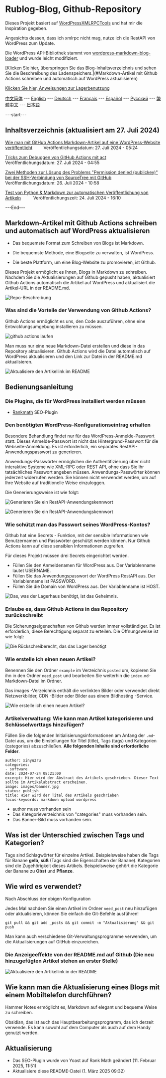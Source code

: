 # Rublog-Blog, Github-Repository

Dieses Projekt basiert auf [WordPressXMLRPCTools](https://github.com/zhaoolee/WordPressXMLRPCTools) und hat mir die Inspiration gegeben.  

Angesichts dessen, dass ich xmlrpc nicht mag, nutze ich die RestAPI von WordPress zum Update.

Die WordPress API-Bibliothek stammt von [wordpress-markdown-blog-loader](https://github.com/binxio/wordpress-markdown-blog-loader) und wurde leicht modifiziert.

[Klicken Sie hier, überspringen Sie das Blog-Inhaltsverzeichnis und sehen Sie die Beschreibung des Ladenspeichers.](#Markdown-Artikel mit Github Actions schreiben und automatisch auf WordPress aktualisieren)

[Klicken Sie hier, Anweisungen zur Lagerbenutzung](#bedienungsanleitung)

[中文简体](../README.md) --- [English](README_EN.md) --- [Deutsch](README_DE.md) --- [Français](README_FR.md) --- [Español](README_ES.md) --- [Русский](README_RU.md) --- [繁體中文](README_ZH-CHT.md) --- [日本語](README_JP.md)

---start---

## Inhaltsverzeichnis (aktualisiert am 27. Juli 2024)

[Wie man mit GitHub Actions Markdown-Artikel auf eine WordPress-Website veröffentlicht](https://www.rxx0.com/?p=4150)&emsp; &emsp; Veröffentlichungsdatum: 27. Juli 2024 - 05:24

[Tricks zum Debuggen von GitHub Actions mit act](https://www.rxx0.com/software/diao-shi-github-actions-de-4-chong-gong-ju.html)  
Veröffentlichungsdatum: 27. Juli 2024 - 04:55

[Zwei Methoden zur Lösung des Problems "Permission denied (publickey)" bei der SSH-Verbindung von SourceTree mit GitHub](https://www.rxx0.com/software/liang-chong-fang-fa-jie-jue-sourcetree-tong-guo-ssh-lian-jie-github-permission-denied-publickey-wen-ti.html)  
Veröffentlichungsdatum: 26. Juli 2024 - 10:58  

[Test von Python & Markdown zur automatischen Veröffentlichung von Artikeln](https://www.rxx0.com/software/test-python-and-markdown-to-automatically-publish-articles.html) &emsp; &emsp; Veröffentlichungszeit: 24. Juli 2024 - 16:10

---End---  

## Markdown-Artikel mit Github Actions schreiben und automatisch auf WordPress aktualisieren

- Das bequemste Format zum Schreiben von Blogs ist Markdown.

- Die bequemste Methode, eine Blogseite zu verwalten, ist WordPress.

- Die beste Plattform, um eine Blog-Website zu promovieren, ist Github.

Dieses Projekt ermöglicht es Ihnen, Blogs in Markdown zu schreiben. Nachdem Sie die Aktualisierungen auf Github gepusht haben, aktualisiert Github Actions automatisch die Artikel auf WordPress und aktualisiert die Artikel-URL in der README.md.

![Repo-Beschreibung](../posted/readme/images/rxx0_2024-07-25_21-55-47.png)

### Was sind die Vorteile der Verwendung von Github Actions?

Github Actions ermöglicht es uns, den Code auszuführen, ohne eine Entwicklungsumgebung installieren zu müssen.

![github actions laufen ](../posted/readme/images/rxx0_2024-07-25_22-06-46.png)

Man muss nur eine neue Markdown-Datei erstellen und diese in das Repository aktualisieren. Github Actions wird die Datei automatisch auf WordPress aktualisieren und den Link zur Datei in der README.md aktualisieren.

![Aktualisiere den Artikellink im README](../posted/readme/images/rxx0_2024-07-25_22-09-41.png)

## Bedienungsanleitung

### Die Plugins, die für WordPress installiert werden müssen

- [Rankmath](https://rankmath.com/wordpress/plugin/seo-suite) SEO-Plugin

### Den benötigten WordPress-Konfigurationseintrag erhalten

Besondere Behandlung findet nur für das WordPress-Anmelde-Passwort statt. Dieses Anmelde-Passwort ist nicht das Hintergrund-Passwort für die Webseite-Anmeldung. Es ist erforderlich, ein separates RestAPI-Anwendungspasswort zu generieren.

Anwendungs-Passwörter ermöglichen die Authentifizierung über nicht interaktive Systeme wie XML-RPC oder REST API, ohne dass Sie Ihr tatsächliches Passwort angeben müssen. Anwendungs-Passwörter können jederzeit widerrufen werden. Sie können nicht verwendet werden, um auf Ihre Website auf traditionelle Weise einzuloggen.

Die Generierungsweise ist wie folgt:

![Generieren Sie ein RestAPI-Anwendungskennwort](../posted/readme/images/rxx0_2025-03-01_09-03-37.png)

![Generieren Sie ein RestAPI-Anwendungskennwort](../posted/readme/images/rxx0_2025-03-01_10-36-02.png)

### Wie schützt man das Passwort seines WordPress-Kontos?

Github hat eine Secrets - Funktion, mit der sensible Informationen wie Benutzernamen und Passwörter geschützt werden können. Nur Github Actions kann auf diese sensiblen Informationen zugreifen.

Für dieses Projekt müssen drei Secrets eingerichtet werden.

- Füllen Sie den Anmeldenamen für WordPress aus. Der Variablenname lautet USERNAME.
- Füllen Sie das Anwendungspasswort der WordPress RestAPI aus. Der Variablenname ist PASSWORD.
- Füllen Sie die Domain von WordPress aus. Der Variablenname ist HOST.

![Das, was der Lagerhaus benötigt, ist das Geheimnis.  ](../posted/readme/images/rxx0_2024-07-27_11-07-35.png)

### Erlaube es, dass Github Actions in das Repository zurückschreibt

Die Sicherungseigenschaften von Github werden immer vollständiger. Es ist erforderlich, diese Berechtigung separat zu erteilen. Die Öffnungsweise ist wie folgt:

![Die Rückschreiberecht, das das Lager benötigt](../posted/readme/images/rxx0_2024-07-27_11-45-46.png)

### Wie erstelle ich einen neuen Artikel?

Benennen Sie den Ordner `example` im Verzeichnis `posted` um, kopieren Sie ihn in den Ordner `need_post` und bearbeiten Sie weiterhin die `index.md`-Markdown-Datei im Ordner.

Das images -Verzeichnis enthält die verlinkten Bilder oder verwendet direkt Netzwerkbilder, CDN -Bilder oder Bilder aus einem Bildhosting -Service.

![Wie erstelle ich einen neuen Artikel?](../posted/readme/images/rxx0_2024-07-25_22-15-07.png)

### Artikelverwaltung: Wie kann man Artikel kategorisieren und Schlüsselworttags hinzufügen?

Füllen Sie die folgenden Initialisierungsinformationen am Anfang der `.md`-Datei aus, um die Einstellungen für Titel (title), Tags (tags) und Kategorien (categories) abzuschließen. **Alle folgenden Inhalte sind erforderliche Felder**.

```tag and category
author: xinyu2ru
categories:
- software
date: 2024-07-24 08:21:00
excerpt: Hier wird der Abstract des Artikels geschrieben. Dieser Text sollte im Artikelabstract erscheinen.
image: images/banner.jpg
status: publish
title: Hier wird der Titel des Artikels geschrieben
focus-keywords: markdown upload wordpress
```

- author muss vorhanden sein
- Das Kategorieverzeichnis von "categories" muss vorhanden sein.
- Das Banner-Bild muss vorhanden sein.

## Was ist der Unterschied zwischen Tags und Kategorien?

Tags sind Schlagwörter für einzelne Artikel. Beispielsweise haben die Tags für Banane **gelb**, **süß** (Tags sind die Eigenschaften der Banane).
Kategorien sind die Zugehörigkeit dieses Artikels. Beispielsweise gehört die Kategorie der Banane zu **Obst** und **Pflanze**.

## Wie wird es verwendet?

Nach Abschluss der obigen Konfiguration

Jedes Mal nachdem Sie einen Artikel im Ordner `need_post` neu hinzufügen oder aktualisieren, können Sie einfach die Git-Befehle ausführen!

```git
git pull && git add _posts && git commit -m "Aktualisierung" && git push
```

Man kann auch verschiedene Git-Verwaltungsprogramme verwenden, um die Aktualisierungen auf GitHub einzureichen.

### Die Anzeigeeffekte von der README.md auf Github (Die neu hinzugefügten Artikel stehen an erster Stelle)

![Aktualisiere den Artikellink in der README](../posted/readme/images/rxx0_2024-07-25_22-09-41.png)

## Wie kann man die Aktualisierung eines Blogs mit einem Mobiltelefon durchführen?

Hammer Notes ermöglicht es, Markdown auf elegant und bequeme Weise zu schreiben.  

Obsidian, das ist auch das Hauptbearbeitungsprogramm, das ich derzeit verwende. Es kann sowohl auf dem Computer als auch auf dem Handy genutzt werden.

## Aktualisierung

- Das SEO-Plugin wurde von Yoast auf Rank Math geändert (11. Februar 2025, 11:51)
- Aktualisiere diese README-Datei (1. März 2025 09:32)
